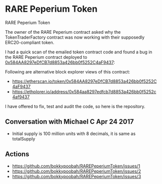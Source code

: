 # RARE Peperium Token
RARE Peperium Token

The owner of the RARE Peperium contract asked why the TokenTraderFactory contract was now working with their supposedly ERC20-compliant token.

I had a quick scan of the emailed token contract code and found a bug in the RARE Peperium contract deployed to [0x584AA8297eDfCB7d8853a426bb0f5252C4aF9437](https://etherscan.io/address/0x584AA8297eDfCB7d8853a426bb0f5252C4aF9437):

Following are alternative block explorer views of this contract:

* https://etherscan.io/token/0x584AA8297eDfCB7d8853a426bb0f5252C4aF9437
* https://ethplorer.io/address/0x584aa8297edfcb7d8853a426bb0f5252c4af9437

I have offered to fix, test and audit the code, so here is the repository.

## Conversation with Michael C Apr 24 2017

* Initial supply is 100 million units with 8 decimals, it is same as totalSupply


## Actions

* https://github.com/bokkypoobah/RAREPeperiumToken/issues/1
* https://github.com/bokkypoobah/RAREPeperiumToken/issues/2
* https://github.com/bokkypoobah/RAREPeperiumToken/issues/3
